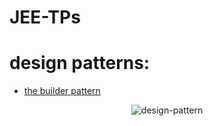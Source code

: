 # JEE-TPs

# design patterns:

* [the builder pattern](https://dzone.com/articles/design-patterns-the-builder-pattern)


<div align="center">


![design-pattern](https://github.com/ilkou/JEE-TPs/tree/main/resources/design-pattern.jpg "design-pattern")

</div>
